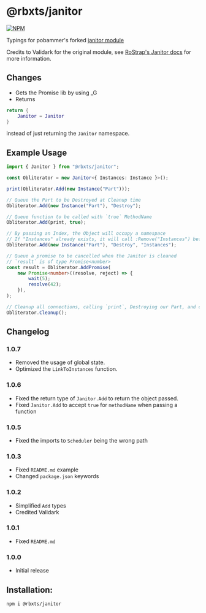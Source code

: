 # @rbxts/janitor

[![NPM](https://nodei.co/npm/@rbxts/janitor.png)](https://npmjs.org/package/@rbxts/janitor)

Typings for pobammer's forked [janitor module](https://gist.github.com/howmanysmall/55a2ea914ad0ecfa4c74028931f77825#file-janitorwithpromisesupport-lua)

Credits to Validark for the original module, see [RoStrap's Janitor docs](https://rostrap.github.io/Libraries/Events/Janitor/) for more information.

## Changes
- Gets the Promise lib by using _G
- Returns
```lua
return {
	Janitor = Janitor
}
```
instead of just returning the `Janitor` namespace.

## Example Usage
```typescript
import { Janitor } from "@rbxts/janitor";

const Obliterator = new Janitor<{ Instances: Instance }>();

print(Obliterator.Add(new Instance("Part")));

// Queue the Part to be Destroyed at Cleanup time
Obliterator.Add(new Instance("Part"), "Destroy");

// Queue function to be called with `true` MethodName
Obliterator.Add(print, true);

// By passing an Index, the Object will occupy a namespace
// If "Instances" already exists, it will call :Remove("Instances") before writing
Obliterator.Add(new Instance("Part"), "Destroy", "Instances");

// Queue a promise to be cancelled when the Janitor is cleaned
// `result` is of type Promise<number>
const result = Obliterator.AddPromise(
	new Promise<number>((resolve, reject) => {
		wait(5);
		resolve(42);
	}),
);

// Cleanup all connections, calling `print`, Destroying our Part, and cancelling our promise
Obliterator.Cleanup();
```

## Changelog

### 1.0.7
- Removed the usage of global state.
- Optimized the `LinkToInstances` function.

### 1.0.6
- Fixed the return type of `Janitor.Add` to return the object passed.
- Fixed `Janitor.Add` to accept `true` for `methodName` when passing a function

### 1.0.5
- Fixed the imports to `Scheduler` being the wrong path

### 1.0.3
- Fixed `README.md` example
- Changed `package.json` keywords

### 1.0.2
- Simplified `Add` types
- Credited Validark

### 1.0.1
- Fixed `README.md`

### 1.0.0
- Initial release

## Installation:
```npm i @rbxts/janitor```